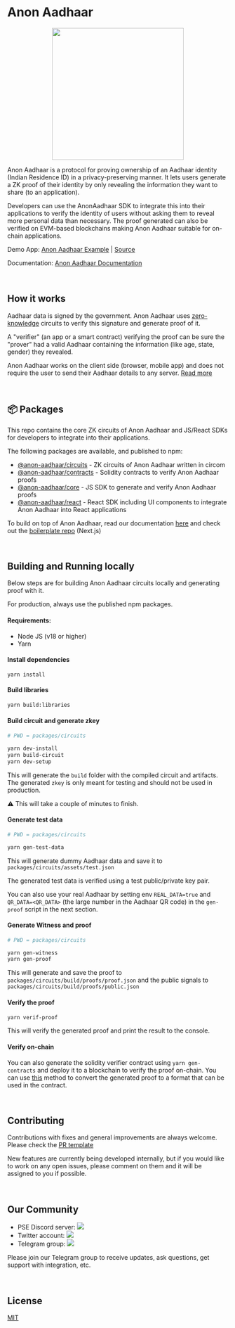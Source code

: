 # Anon Aadhaar

<p align="center">
  <img src="https://github.com/privacy-scaling-explorations/anon-aadhaar/assets/67648863/b29d784b-610a-4222-8fa5-4a2972e492fd" width="300">
</p>

Anon Aadhaar is a protocol for proving ownership of an Aadhaar identity (Indian Residence ID) in a privacy-preserving manner. It lets users generate a ZK proof of their identity by only revealing the information they want to share (to an application).

Developers can use the AnonAadhaar SDK to integrate this into their applications to verify the identity of users without asking them to reveal more personal data than necessary. The proof generated can also be verified on EVM-based blockchains making Anon Aadhaar suitable for on-chain applications.

Demo App: [Anon Aadhaar Example](https://boilerplate.anon-aadhaar.pse.dev/)  |  [Source](https://github.com/anon-aadhaar-private/boilerplate)

Documentation: [Anon Aadhaar Documentation](https://documentation.anon-aadhaar.pse.dev/docs/intro)

<br /> 


## How it works
Aadhaar data is signed by the government. Anon Aadhaar uses [zero-knowledge](https://en.wikipedia.org/wiki/Zero-knowledge_proof) circuits to verify this signature and generate proof of it. 

A "verifier" (an app or a smart contract) verifying the proof can be sure the "prover" had a valid Aadhaar containing the information (like age, state, gender) they revealed.

Anon Aadhaar works on the client side (browser, mobile app) and does not require the user to send their Aadhaar details to any server. [Read more](https://documentation.anon-aadhaar.pse.dev/docs/how-does-it-work)

<br /> 

## 📦 Packages

This repo contains the core ZK circuits of Anon Aadhaar and JS/React SDKs for developers to integrate into their applications. 

The following packages are available, and published to npm:

- [@anon-aadhaar/circuits](packages/circuits/) - ZK circuits of Anon Aadhaar written in circom
- [@anon-aadhaar/contracts](packages/contracts/) - Solidity contracts to verify Anon Aadhaar proofs
- [@anon-aadhaar/core](packages/core/) - JS SDK to generate and verify Anon Aadhaar proofs
- [@anon-aadhaar/react](packages/react/) - React SDK including UI components to integrate Anon Aadhaar into React applications

To build on top of Anon Aadhaar, read our documentation [here](https://documentation.anon-aadhaar.pse.dev/docs/intro) and check out the [boilerplate repo](https://github.com/anon-aadhaar/boilerplate) (Next.js)

<br />

## Building and Running locally

Below steps are for building Anon Aadhaar circuits locally and generating proof with it.

For production, always use the published npm packages.

#### Requirements:

- Node JS (v18 or higher)
- Yarn

#### Install dependencies

```
yarn install
```

#### Build libraries

```sh
yarn build:libraries
```

#### Build circuit and generate zkey

```sh
# PWD = packages/circuits

yarn dev-install
yarn build-circuit
yarn dev-setup
```

This will generate the `build` folder with the compiled circuit and artifacts. The generated `zkey` is only meant for testing and should not be used in production.

⚠️ This will take a couple of minutes to finish.

#### Generate test data

```sh
# PWD = packages/circuits

yarn gen-test-data
```

This will generate dummy Aadhaar data and save it to `packages/circuits/assets/test.json`

The generated test data is verified using a test public/private key pair.

You can also use your real Aadhaar by setting env `REAL_DATA=true` and `QR_DATA=<QR_DATA>` (the large number in the Aadhaar QR code) in the `gen-proof` script in the next section.

#### Generate Witness and proof
```sh
# PWD = packages/circuits

yarn gen-witness
yarn gen-proof
```

This will generate and save the proof to `packages/circuits/build/proofs/proof.json` and the public signals to `packages/circuits/build/proofs/public.json`


#### Verify the proof
```sh
yarn verif-proof
```
This will verify the generated proof and print the result to the console.

#### Verify on-chain

You can also generate the solidity verifier contract using `yarn gen-contracts` and deploy it to a blockchain to verify the proof on-chain. You can use [this](https://github.com/anon-aadhaar/anon-aadhaar/blob/main/packages/core/src/utils.ts#L47) method to convert the generated proof to a format that can be used in the contract.

<br />

## Contributing

Contributions with fixes and general improvements are always welcome. Please check the [PR template](.github/PULL_REQUEST_TEMPLATE.md)

New features are currently being developed internally, but if you would like to work on any open issues, please comment on them and it will be assigned to you if possible.


<br />

## Our Community

- PSE Discord server: <a href="https://discord.com/invite/sF5CT5rzrR"><img src="https://img.shields.io/badge/discord-pse-blue"></a>
- Twitter account: <a href="https://twitter.com/AnonAadhaar"><img src="https://img.shields.io/twitter/follow/Anon_Aadhaar?style=flat-square&logo=twitter"></a>
- Telegram group: <a href="https://t.me/anon_aadhaar"><img src="https://img.shields.io/badge/telegram-@anon_aadhaar-blue.svg?style=flat-square&logo=telegram"></a>

Please join our Telegram group to receive updates, ask questions, get support with integration, etc.

<br />

## License

[MIT](https://choosealicense.com/licenses/mit/)
